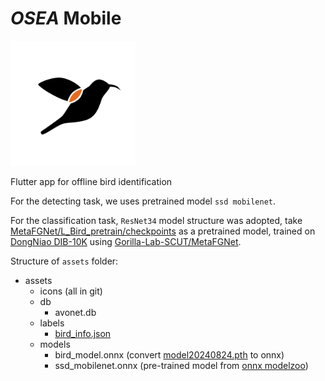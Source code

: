 # *OSEA* Mobile

<img src="/assets/icons/fore.png?raw=true" alt="icon" width="200"/>

Flutter app for offline bird identification

For the detecting task, we uses pretrained model `ssd mobilenet`.

For the classification task, `ResNet34` model structure was adopted, take [MetaFGNet/L_Bird_pretrain/checkpoints](https://drive.google.com/drive/folders/1gsct7uWHYPfmNmFvLVHlgFqKOcoQRzs9) as a pretrained model, trained on [DongNiao DIB-10K](https://www.researchgate.net/publication/344639013) using [Gorilla-Lab-SCUT/MetaFGNet](https://github.com/Gorilla-Lab-SCUT/MetaFGNet).

Structure of `assets` folder:
- assets
    - icons (all in git)
    - db
      - avonet.db
    - labels
      - [bird_info.json](https://github.com/sun-jiao/MetaFGNet/releases)
    - models
      - bird_model.onnx (convert [model20240824.pth](https://github.com/sun-jiao/MetaFGNet/releases) to onnx)
      - ssd_mobilenet.onnx (pre-trained model from [onnx modelzoo](https://github.com/onnx/models/tree/main/validated/vision/object_detection_segmentation/ssd-mobilenetv1))
